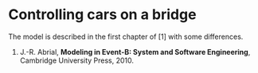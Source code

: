 # Controlling cars on a bridge

The model is described in the first chapter of [1] with some differences.

1) J.-R. Abrial, **Modeling in Event-B: System and Software Engineering**, Cambridge University Press, 2010.
